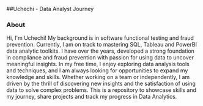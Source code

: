 ##Uchechi  - Data Analyst Journey

### About 
Hi, I'm Uchechi! My background is in software functional testing and fraud prevention. Currently, I am on track to mastering SQL, Tableau and PowerBI data analytic toolkits. I have over the years, developed a strong foundation in compliance and fraud prevention with passion for using data to uncover meaningful insights. 
In my free time, I enjoy exploring data analysis tools and techniques, and I am always looking for opportunities to expand my knowledge and skills. Whether working on a team or independently, I am driven by the thrill of discovering new insights and the satisfaction of using data to solve complex problems.
This is a repository to showcase skills and my journey, share projects and track my progress in Data Analytics.

